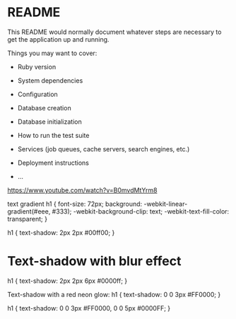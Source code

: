 # README

This README would normally document whatever steps are necessary to get the
application up and running.

Things you may want to cover:

* Ruby version

* System dependencies

* Configuration

* Database creation

* Database initialization

* How to run the test suite

* Services (job queues, cache servers, search engines, etc.)

* Deployment instructions

* ...

<https://www.youtube.com/watch?v=B0mvdMtYrm8>

text gradient
h1 {
  font-size: 72px;
  background: -webkit-linear-gradient(#eee, #333);
  -webkit-background-clip: text;
  -webkit-text-fill-color: transparent;
}

h1 {
  text-shadow: 2px 2px #00ff00;
}

<h1>Text-shadow with blur effect</h1>
h1 {
  text-shadow: 2px 2px 6px #0000ff;
}

Text-shadow with a red neon glow:
h1 {
  text-shadow: 0 0 3px #FF0000;
}

h1 {
  text-shadow: 0 0 3px #FF0000, 0 0 5px #0000FF;
}
